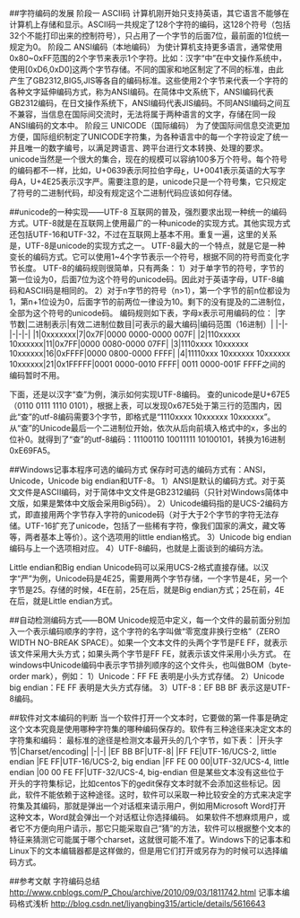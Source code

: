 ##字符编码的发展
阶段一 ASCII码
计算机刚开始只支持英语，其它语言不能够在计算机上存储和显示。ASCII码一共规定了128个字符的编码，这128个符号（包括32个不能打印出来的控制符号），只占用了一个字节的后面7位，最前面的1位统一规定为0。
阶段二 ANSI编码（本地编码）
为使计算机支持更多语言，通常使用0x80~0xFF范围的2个字节来表示1个字符。比如：汉字“中”在中文操作系统中，使用[0xD6,0xD0]这两个字节存储。不同的国家和地区制定了不同的标准，由此产生了GB2312,BIG5,JIS等各自的编码标准。这些使用2个字节来代表一个字符的各种文字延伸编码方式，称为ANSI编码。在简体中文系统下，ANSI编码代表GB2312编码，在日文操作系统下，ANSI编码代表JIS编码。不同ANSI编码之间互不兼容，当信息在国际间交流时，无法将属于两种语言的文字，存储在同一段ANSI编码的文本中。
阶段三 UNICODE（国际编码）
为了使国际间信息交流更加方便，国际组织制定了UNICODE字符集，为各种语言中的每一个字符设定了统一并且唯一的数字编号，以满足跨语言、跨平台进行文本转换、处理的要求。unicode当然是一个很大的集合，现在的规模可以容纳100多万个符号。每个符号的编码都不一样，比如，U+0639表示阿拉伯字母ع，U+0041表示英语的大写字母A，U+4E25表示汉字严。需要注意的是，unicode只是一个符号集，它只规定了符号的二进制代码，却没有规定这个二进制代码应该如何存储。

##unicode的一种实现——UTF-8
互联网的普及，强烈要求出现一种统一的编码方式。UTF-8就是在互联网上使用最广的一种unicode的实现方式。其他实现方式还包括UTF-16和UTF-32，不过在互联网上基本不用。重复一遍，这里的关系是，UTF-8是unicode的实现方式之一。
UTF-8最大的一个特点，就是它是一种变长的编码方式。它可以使用1~4个字节表示一个符号，根据不同的符号而变化字节长度。
UTF-8的编码规则很简单，只有两条：
1）对于单字节的符号，字节的第一位设为0，后面7位为这个符号的unicode码。因此对于英语字母，UTF-8编码和ASCII码是相同的。
2）对于n字节的符号（n>1），第一个字节的前n位都设为1，第n+1位设为0，后面字节的前两位一律设为10。剩下的没有提及的二进制位，全部为这个符号的unicode码。
编码规则如下表，字母x表示可用编码的位：
|字节数|二进制表示|有效二进制位数目|可表示的最大编码|编码范围（16进制）|
|-|-|-|-|-|
|1|0xxxxxxx|7|0x7F|0000 0000-0000 007F|
|2|110xxxxx 10xxxxxx|11|0x7FF|0000 0080-0000 07FF|
|3|1110xxxx 10xxxxxx 10xxxxxx|16|0xFFFF|0000 0800-0000 FFFF|
|4|11110xxx 10xxxxxx 10xxxxxx 10xxxxxx|21|0x1FFFFF|0001 0000-0010 FFFF|
0011 0000-001F FFFF之间的编码暂时不用。

下面，还是以汉字“查”为例，演示如何实现UTF-8编码。
查的unicode是U+67E5（0110 0111 1110 0101），根据上表，可以发现0x67E5处于第三行的范围内，因此“查”的utf-8编码需要3个字节，即格式是“1110xxxx 10xxxxxx 10xxxxxx”。从“查”的Unicode最后一个二进制位开始，依次从后向前填入格式中的x，多出的位补0。就得到了“查”的utf-8编码：11100110 10011111 10100101，转换为16进制0xE69FA5。

##Windows记事本程序可选的编码方式
保存时可选的编码方式有：ANSI，Unicode，Unicode big endian和UTF-8。
1）ANSI是默认的编码方式。对于英文文件是ASCII编码，对于简体中文文件是GB2312编码（只针对Windows简体中文版，如果是繁体中文版会采用Big5码）。
2）Unicode编码指的是UCS-2编码方式，即直接用两个字节存入字符的unicode码（对于大于2个字节的字符无法存储。UTF-16扩充了unicode，包括了一些稀有字符，像我们国家的满文，藏文等等，两者基本上等价）。这个选项用的little endian格式。
3）Unicode big endian编码与上一个选项相对应。
4）UTF-8编码，也就是上面谈到的编码方法。

Little endian和Big endian
Unicode码可以采用UCS-2格式直接存储。以汉字“严”为例，Unicode码是4E25，需要用两个字节存储，一个字节是4E，另一个字节是25。存储的时候，4E在前，25在后，就是Big endian方式；25在前，4E在后，就是Little endian方式。

##自动检测编码方式——BOM
Unicode规范中定义，每一个文件的最前面分别加入一个表示编码顺序的字符，这个字符的名字叫做“零宽度非换行空格”（ZERO WIDTH NO-BREAK SPACE）。如果一个文本文件的头两个字节是FE FF，就表示该文件采用大头方式；如果头两个字节是FF FE，就表示该文件采用小头方式。
在windows中Unicode编码中表示字节排列顺序的这个文件头，也叫做BOM（byte-order mark），例如：
1）Unicode：FF FE 表明是小头方式存储。
2）Unicode big endian：FE FF 表明是大头方式存储。
3）UTF-8：EF BB BF 表示这是UTF-8编码。

##软件对文本编码的判断
当一个软件打开一个文本时，它要做的第一件事是确定这个文本究竟是使用哪种字符集的哪种编码保存的。软件有三种途径来决定文本的字符集和编码：
最标准的途径是检测文本最开头的几个字节，如下表：
|开头字节|Charset/encoding|
|-|-|
|EF BB BF|UTF-8|
|FF FE|UTF-16/UCS-2, little endian
|FE FF|UTF-16/UCS-2, big endian
|FF FE 00 00|UTF-32/UCS-4, little endian
|00 00 FE FF|UTF-32/UCS-4, big-endian
但是某些文本没有这些位于开头的字符集标记，比如centos下的gedit保存文本时就不会添加这些标记。因此，软件不能依赖于这种途径。这时，软件可以采取一种比较安全的方式来决定字符集及其编码，那就是弹出一个对话框来请示用户，例如用Microsoft Word打开这种文本，Word就会弹出一个对话框让你选择编码。
如果软件不想麻烦用户，或者它不方便向用户请示，那它只能采取自己“猜”的方法，软件可以根据整个文本的特征来猜测它可能属于哪个charset，这就很可能不准了。Windows下的记事本和Linux下的文本编辑器都是这样做的，但是用它们打开或另存为的时候可以选择编码方式。

##参考文献
字符编码总结
http://www.cnblogs.com/P_Chou/archive/2010/09/03/1811742.html
记事本编码格式浅析
http://blog.csdn.net/liyangbing315/article/details/5616643